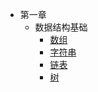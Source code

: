 - 第一章
  - 数据结构基础
    - [数组](docs/第一章/数据结构基础/数组/readme.md)
    - [字符串](docs/第一章/数据结构基础/字符串/readme.md)
    - [链表](docs/第一章/数据结构基础/链表/readme.md)
    - [树](docs/第一章/数据结构基础/树/readme.md)
